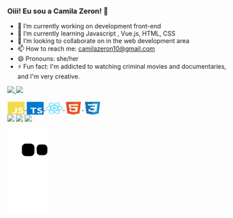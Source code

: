 ### Oiii! Eu sou a Camila Zeron! 👋


- 🔭 I’m currently working on development front-end
- 🌱 I’m currently learning  Javascript , Vue.js, HTML, CSS
- 👯 I’m looking to collaborate on in the web development area
- 📫 How to reach me: camilazeron10@gmail.com
- 😄 Pronouns: she/her
- ⚡ Fun fact: I'm addicted to watching criminal movies and documentaries, and I'm very creative.

<div>
  <a href="https://github.com/camilazeron">
  <img height="180em" src="https://github-readme-stats.vercel.app/api?username=camilazeron&show_icons=true&theme=dracula&include_all_commits=true&count_private=true"/>
  <img height="180em" src="https://github-readme-stats.vercel.app/api/top-langs/?username=camilazeron&layout=compact&langs_count=7&theme=dracula"/>
</div>
  
<div style="display: inline_block"><br>
  <img align="center" alt="Rafa-Js" height="30" width="40" src="https://raw.githubusercontent.com/devicons/devicon/master/icons/javascript/javascript-plain.svg">
  <img align="center" alt="Rafa-Ts" height="30" width="40" src="https://raw.githubusercontent.com/devicons/devicon/master/icons/typescript/typescript-plain.svg">
  <img align="center" alt="Rafa-React" height="30" width="40" src="https://raw.githubusercontent.com/devicons/devicon/master/icons/react/react-original.svg">
  <img align="center" alt="Rafa-HTML" height="30" width="40" src="https://raw.githubusercontent.com/devicons/devicon/master/icons/html5/html5-original.svg">
  <img align="center" alt="Rafa-CSS" height="30" width="40" src="https://raw.githubusercontent.com/devicons/devicon/master/icons/css3/css3-original.svg">
</div>
  
  <div>  
  <a href="https://instagram.com/camilazeron" target="_blank"><img src="https://img.shields.io/badge/-Instagram-%23E4405F?style=for-the-badge&logo=instagram&logoColor=white" target="_blank"></a> 
  <a href = "camilazeron10@gmail.com"><img src="https://img.shields.io/badge/-Gmail-%23333?style=for-the-badge&logo=gmail&logoColor=white" target="white"></a>
  <a href="https://www.linkedin.com/in/camila-zeron-11714619b/" target="_blank"><img src="https://img.shields.io/badge/-LinkedIn-%230077B5?style=for-the-badge&logo=linkedin&logoColor=white" target="_blank"></a> 
  </div>
  
   ![Snake animation](https://github.com/camilazeron/camilazeron/blob/output/github-contribution-grid-snake.svg)
